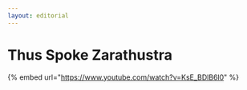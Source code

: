 ```yaml
---
layout: editorial
---
```


# Thus Spoke Zarathustra

{% embed url="https://www.youtube.com/watch?v=KsE_BDlB6l0" %}
